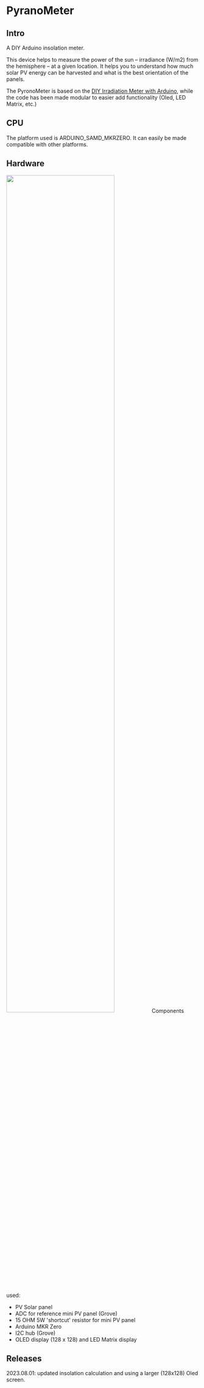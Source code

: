 # PyranoMeter

## Intro

A DIY Arduino insolation meter.
 
This device helps to measure the power of the sun – irradiance (W/m2) from the
hemisphere – at a given location. It helps you to understand how much solar PV
energy can be harvested and what is the best orientation of the panels.

The PyronoMeter is based on the [DIY Irradiation Meter with Arduino](https://solarduino.com/diy-irradiation-meter-with-arduino/), while the code has been made modular to easier add functionality (Oled, LED Matrix, etc.)

## CPU

The platform used is ARDUINO_SAMD_MKRZERO. It can easily be made compatible with other platforms.

## Hardware

<img src="https://elektropionir.rs/wp-content/uploads/2022/10/pyranometer-web-768x1024.jpg" width=75% height=75%>
Components used:

* PV Solar panel
* ADC for reference mini PV panel (Grove)
* 15 OHM 5W 'shortcut' resistor for mini PV panel
* Arduino MKR Zero
* I2C hub (Grove)
* OLED display (128 x 128) and LED Matrix display

## Releases

 2023.08.01: updated insolation calculation and using a larger (128x128) Oled screen.
